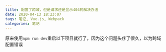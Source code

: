 ```yaml
---
title: 配置了跨域，但是请求还是显示404的解决办法
date: 2020-04-13 18:23:07
tags: 笔记, Vue.js, Webpack
categories: 笔记
---
```

原来使用`npm run dev`重启以下项目就行了，因为这个问题头疼了很久，以为跨域配置错误